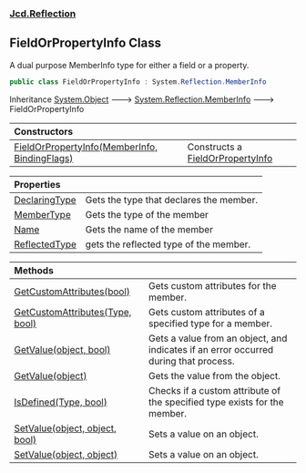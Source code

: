### [Jcd.Reflection](Jcd.Reflection.md 'Jcd.Reflection')

## FieldOrPropertyInfo Class

A dual purpose MemberInfo type for either a field or a property.

```csharp
public class FieldOrPropertyInfo : System.Reflection.MemberInfo
```

Inheritance [System.Object](https://docs.microsoft.com/en-us/dotnet/api/System.Object 'System.Object') &#129106; [System.Reflection.MemberInfo](https://docs.microsoft.com/en-us/dotnet/api/System.Reflection.MemberInfo 'System.Reflection.MemberInfo') &#129106; FieldOrPropertyInfo

| Constructors                                                                                                                                                                                                                |                                                                                                 |
|:----------------------------------------------------------------------------------------------------------------------------------------------------------------------------------------------------------------------------|:------------------------------------------------------------------------------------------------|
| [FieldOrPropertyInfo(MemberInfo, BindingFlags)](FieldOrPropertyInfo..ctor.69rKRllr+Rvzg1YFH7eBHw.md 'Jcd.Reflection.FieldOrPropertyInfo.FieldOrPropertyInfo(System.Reflection.MemberInfo, System.Reflection.BindingFlags)') | Constructs a [FieldOrPropertyInfo](FieldOrPropertyInfo.md 'Jcd.Reflection.FieldOrPropertyInfo') |

| Properties | |
| :--- | :--- |
| [DeclaringType](FieldOrPropertyInfo.DeclaringType.md 'Jcd.Reflection.FieldOrPropertyInfo.DeclaringType') | Gets the type that declares the member. |
| [MemberType](FieldOrPropertyInfo.MemberType.md 'Jcd.Reflection.FieldOrPropertyInfo.MemberType') | Gets the type of the member |
| [Name](FieldOrPropertyInfo.Name.md 'Jcd.Reflection.FieldOrPropertyInfo.Name') | Gets the name of the member |
| [ReflectedType](FieldOrPropertyInfo.ReflectedType.md 'Jcd.Reflection.FieldOrPropertyInfo.ReflectedType') | gets the reflected type of the member. |

| Methods | |
| :--- | :--- |
| [GetCustomAttributes(bool)](FieldOrPropertyInfo.GetCustomAttributes.5/sTEkfbeXEEBOoj61/K/Q.md 'Jcd.Reflection.FieldOrPropertyInfo.GetCustomAttributes(bool)') | Gets custom attributes for the member. |
| [GetCustomAttributes(Type, bool)](FieldOrPropertyInfo.GetCustomAttributes.fP1BohUpRTtYC0R78jn+Mg.md 'Jcd.Reflection.FieldOrPropertyInfo.GetCustomAttributes(System.Type, bool)') | Gets custom attributes of a specified type for a member. |
| [GetValue(object, bool)](FieldOrPropertyInfo.GetValue.cJEwPhrLh7m+NK5MmBJNGw.md 'Jcd.Reflection.FieldOrPropertyInfo.GetValue(object, bool)') | Gets a value from an object, and indicates if an error occurred during that process. |
| [GetValue(object)](FieldOrPropertyInfo.GetValue./eVEX2zt3efwpbxEF67M9g.md 'Jcd.Reflection.FieldOrPropertyInfo.GetValue(object)') | Gets the value from the object. |
| [IsDefined(Type, bool)](FieldOrPropertyInfo.IsDefined.crXny7eTguf6mnAmsW5Yhw.md 'Jcd.Reflection.FieldOrPropertyInfo.IsDefined(System.Type, bool)') | Checks if a custom attribute of the specified type exists for the member. |
| [SetValue(object, object, bool)](FieldOrPropertyInfo.SetValue.twUoPyMQvcKb5Swz1weX9Q.md 'Jcd.Reflection.FieldOrPropertyInfo.SetValue(object, object, bool)') | Sets a value on an object. |
| [SetValue(object, object)](FieldOrPropertyInfo.SetValue.Nk0/szjNYlcYBIQYwXfDWA.md 'Jcd.Reflection.FieldOrPropertyInfo.SetValue(object, object)') | Sets a value on an object. |
